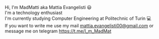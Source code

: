 Hi, I'm MadMatti aka Mattia Evangelisti :smiley:<br/>
I'm a technology enthusiast<br/>
I'm currently studying Computer Engineering at Politechnic of Turin :computer:<br/>
If you want to write me use my mail mattia.evangelisti00@gmail.com or message me on telegram https://t.me/I_m_MadMat
